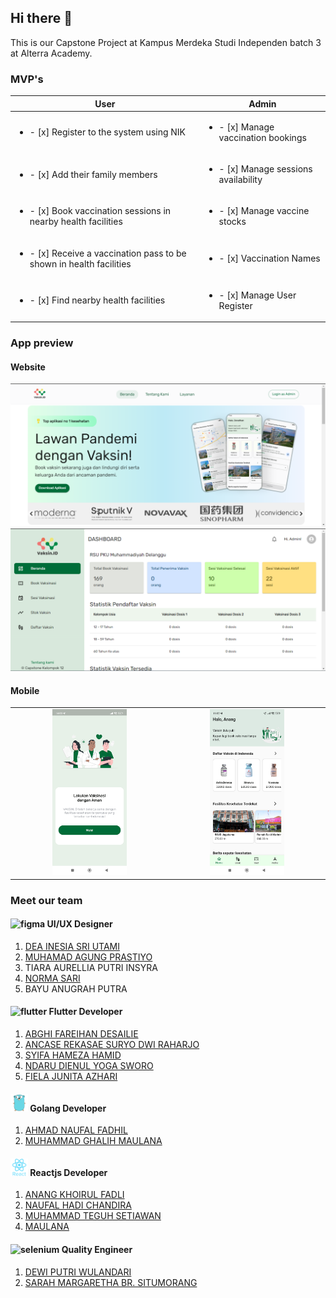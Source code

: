 
## Hi there 👋

This is our Capstone Project at Kampus Merdeka Studi Independen batch 3 at Alterra Academy. 

### MVP's

| User  | Admin |
| ----------- | ----------- |
| <ul><li>- [x] Register to the system using NIK</li>| <ul><li>- [x] Manage vaccination bookings</li> |
| <ul><li>- [x] Add their family members</li>| <ul><li>- [x] Manage sessions availability</li> |
| <ul><li>- [x] Book vaccination sessions in nearby health facilities</li>| <ul><li>- [x] Manage vaccine stocks</li> |
| <ul><li>- [x] Receive a vaccination pass to be shown in health facilities</li>| <ul><li>- [x] Vaccination Names</li> |
| <ul><li>- [x] Find nearby health facilities </li>| <ul><li>- [x] Manage User Register</li> |

### App preview

<div>
	<h4>Website</h4>
	<img src='./assets/img/landing-admin.png' alt='landing-admin' />
	<br />
	<img src='./assets/img/dashboard-admin.png' alt='dashboard-admin' />
</div>

<h4>Mobile</h4>

| | |
|:--:|:--:|
| <img width='50%' src='./assets/img/wellcome-mobile.jpg' alt='wellcome-mobile' /> | <img width='50%' src='./assets/img/home-mobile.jpg' alt='home-mobile' /> |
<!-- <div>	
	<img width='50%' src='./assets/img/wellcome-mobile.jpg' alt='wellcome-mobile' />
	<img width='50%' src='./assets/img/home-mobile.jpg' alt='home-mobile' />
</div> -->

### Meet our team

<h4 align="left"> <img src="https://www.vectorlogo.zone/logos/figma/figma-icon.svg" alt="figma" width="28" height="28"/>  UI/UX Designer
</h4>

<ol>
	<li><a href='https://dribbble.com/BANZAITESLA'>DEA INESIA SRI UTAMI</a></li>
	<li><a href='https://dribbble.com/agpras'>MUHAMAD AGUNG PRASTIYO</a></li>
	<li>TIARA AURELLIA PUTRI INSYRA</li>
	<li><a href='https://dribbble.com/Nurmasari'>NORMA SARI</a></li>
	<li>BAYU ANUGRAH PUTRA</li>
</ol>

<h4>
<img src="https://www.vectorlogo.zone/logos/flutterio/flutterio-icon.svg" alt="flutter" width="28" height="28"/> Flutter Developer
</h4>

<ol>
	<li><a href='https://github.com/abghifareihand'>ABGHI FAREIHAN DESAILIE</a></li>
	<li><a href='https://github.com/AncaSea'>ANCASE REKASAE SURYO DWI RAHARJO</a></li>
	<li><a href='https://github.com/SyifaHameza'>SYIFA HAMEZA HAMID</a></li>
	<li><a href='https://github.com/NdaruDienul'>NDARU DIENUL YOGA SWORO</a></li>
	<li><a href='https://github.com/fielaazhari'>FIELA JUNITA AZHARI</a></li>
</ol>
<h4>
<img src="https://raw.githubusercontent.com/devicons/devicon/master/icons/go/go-original.svg" alt="go" width="28" height="28"/>  Golang Developer
</h4>

<ol>
	<li><a href='https://github.com/naufal360'>AHMAD NAUFAL FADHIL</a></li>
	<li><a href='https://github.com/MGhalih'>MUHAMMAD GHALIH MAULANA</a></li>
</ol>
<h4>
<img src="https://raw.githubusercontent.com/devicons/devicon/master/icons/react/react-original-wordmark.svg" alt="react" width="28" height="28"/> Reactjs Developer
</h4>

<ol>
	<li><a href='https://github.com/anangkf'>ANANG KHOIRUL FADLI</a></li>
	<li><a href='https://github.com/NaufalChandira'>NAUFAL HADI CHANDIRA</a></li>
	<li><a href='https://github.com/EgoSetiawan'>MUHAMMAD TEGUH SETIAWAN</a></li>
	<li><a href='#'>MAULANA</a></li>
</ol>
<h4>
<img src="https://raw.githubusercontent.com/detain/svg-logos/780f25886640cef088af994181646db2f6b1a3f8/svg/selenium-logo.svg" alt="selenium" width="28" height="28"/> Quality Engineer
</h4>

<ol>
	<li><a href='https://github.com/DewiPutriWulandari'>DEWI PUTRI WULANDARI</a></li>
	<li><a href='https://github.com/sarahmargaretha'>SARAH MARGARETHA BR. SITUMORANG</a></li>
</ol>
